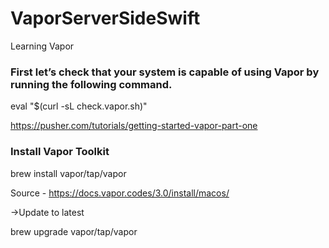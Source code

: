 # VaporServerSideSwift
Learning Vapor

<h3>First let’s check that your system is capable of using Vapor by running the following command. </h3>


eval "$(curl -sL check.vapor.sh)"

https://pusher.com/tutorials/getting-started-vapor-part-one


<h3>Install Vapor Toolkit</h3>

brew install vapor/tap/vapor

Source - https://docs.vapor.codes/3.0/install/macos/

->Update to latest

brew upgrade vapor/tap/vapor
